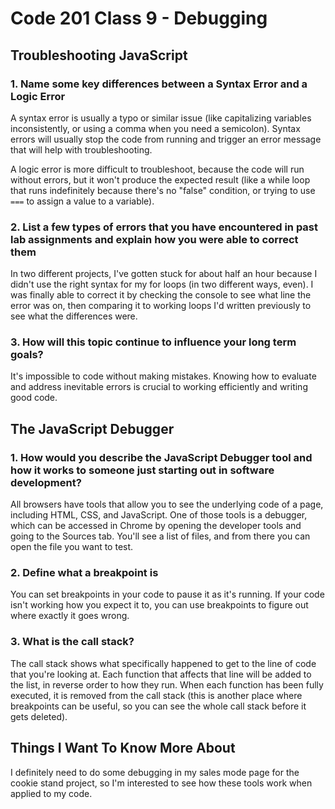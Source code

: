 # Code 201 Class 9 - Debugging

## Troubleshooting JavaScript

### 1. Name some key differences between a Syntax Error and a Logic Error

A syntax error is usually a typo or similar issue (like capitalizing variables inconsistently, or using a comma when you need a semicolon). Syntax errors will usually stop the code from running and trigger an error message that will help with troubleshooting.

A logic error is more difficult to troubleshoot, because the code will run without errors, but it won't produce the expected result (like a while loop that runs indefinitely because there's no "false" condition, or trying to use `===` to assign a value to a variable).

### 2. List a few types of errors that you have encountered in past lab assignments and explain how you were able to correct them

In two different projects, I've gotten stuck for about half an hour because I didn't use the right syntax for my for loops (in two different ways, even). I was finally able to correct it by checking the console to see what line the error was on, then comparing it to working loops I'd written previously to see what the differences were.

### 3. How will this topic continue to influence your long term goals?

It's impossible to code without making mistakes. Knowing how to evaluate and address inevitable errors is crucial to working efficiently and writing good code.

## The JavaScript Debugger

### 1. How would you describe the JavaScript Debugger tool and how it works to someone just starting out in software development?

All browsers have tools that allow you to see the underlying code of a page, including HTML, CSS, and JavaScript. One of those tools is a debugger, which can be accessed in Chrome by opening the developer tools and going to the Sources tab. You'll see a list of files, and from there you can open the file you want to test.

### 2. Define what a breakpoint is

You can set breakpoints in your code to pause it as it's running. If your code isn't working how you expect it to, you can use breakpoints to figure out where exactly it goes wrong.

### 3. What is the call stack?

The call stack shows what specifically happened to get to the line of code that you're looking at. Each function that affects that line will be added to the list, in reverse order to how they run. When each function has been fully executed, it is removed from the call stack (this is another place where breakpoints can be useful, so you can see the whole call stack before it gets deleted).

## Things I Want To Know More About

I definitely need to do some debugging in my sales mode page for the cookie stand project, so I'm interested to see how these tools work when applied to my code.
